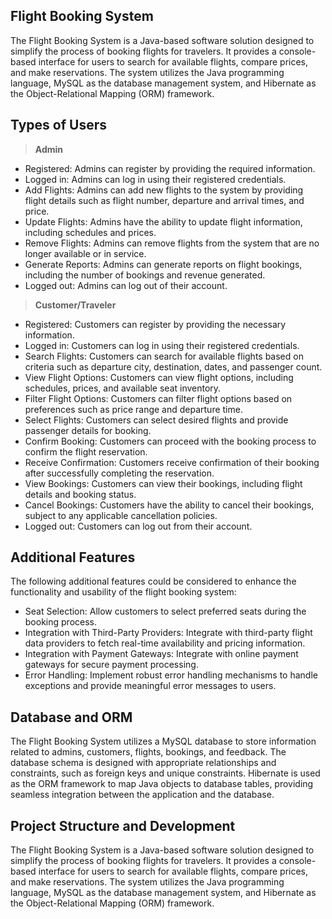 ## Flight Booking System


The Flight Booking System is a Java-based software solution designed to simplify the process of booking flights for travelers. It provides a console-based interface for users to search for available flights, compare prices, and make reservations. The system utilizes the Java programming language, MySQL as the database management system, and Hibernate as the Object-Relational Mapping (ORM) framework.

## Types of Users

> **Admin**

-   Registered: Admins can register by providing the required information.
-   Logged in: Admins can log in using their registered credentials.
-   Add Flights: Admins can add new flights to the system by providing flight details such as flight number, departure and arrival times, and price.
-   Update Flights: Admins have the ability to update flight information, including schedules and prices.
-   Remove Flights: Admins can remove flights from the system that are no longer available or in service.
-   Generate Reports: Admins can generate reports on flight bookings, including the number of bookings and revenue generated.
-   Logged out: Admins can log out of their account.

> **Customer/Traveler**

-   Registered: Customers can register by providing the necessary information.
-   Logged in: Customers can log in using their registered credentials.
-   Search Flights: Customers can search for available flights based on criteria such as departure city, destination, dates, and passenger count.
-   View Flight Options: Customers can view flight options, including schedules, prices, and available seat inventory.
-   Filter Flight Options: Customers can filter flight options based on preferences such as price range and departure time.
-   Select Flights: Customers can select desired flights and provide passenger details for booking.
-   Confirm Booking: Customers can proceed with the booking process to confirm the flight reservation.
-   Receive Confirmation: Customers receive confirmation of their booking after successfully completing the reservation.
-   View Bookings: Customers can view their bookings, including flight details and booking status.
-   Cancel Bookings: Customers have the ability to cancel their bookings, subject to any applicable cancellation policies.
-   Logged out: Customers can log out from their account.

## Additional Features

The following additional features could be considered to enhance the functionality and usability of the flight booking system:

-   Seat Selection: Allow customers to select preferred seats during the booking process.
-   Integration with Third-Party Providers: Integrate with third-party flight data providers to fetch real-time availability and pricing information.
-   Integration with Payment Gateways: Integrate with online payment gateways for secure payment processing.
-   Error Handling: Implement robust error handling mechanisms to handle exceptions and provide meaningful error messages to users.

## Database and ORM

The Flight Booking System utilizes a MySQL database to store information related to admins, customers, flights, bookings, and feedback. The database schema is designed with appropriate relationships and constraints, such as foreign keys and unique constraints. Hibernate is used as the ORM framework to map Java objects to database tables, providing seamless integration between the application and the database.

## Project Structure and Development

The Flight Booking System is a Java-based software solution designed to simplify the process of booking flights for travelers. It provides a console-based interface for users to search for available flights, compare prices, and make reservations. The system utilizes the Java programming language, MySQL as the database management system, and Hibernate as the Object-Relational Mapping (ORM) framework.
